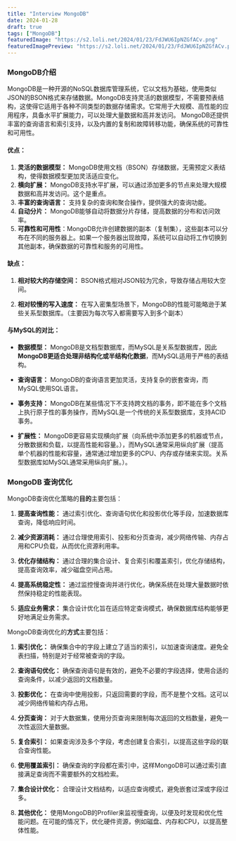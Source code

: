 ```yaml
---
title: "Interview MongoDB"
date: 2024-01-28
draft: true
tags: ["MongoDB"]
featuredImage: "https://s2.loli.net/2024/01/23/FdJWU6IpNZGfACv.png"
featuredImagePreview: "https://s2.loli.net/2024/01/23/FdJWU6IpNZGfACv.png"
---
```




### MongoDB介绍

MongoDB是一种开源的NoSQL数据库管理系统，它以文档为基础，使用类似JSON的BSON格式来存储数据。MongoDB支持灵活的数据模型，不需要预表结构，这使得它适用于各种不同类型的数据存储需求。它常用于大规模、高性能的应用程序，具备水平扩展能力，可以处理大量数据和高并发访问。 MongoDB还提供丰富的查询语言和索引支持，以及内置的复制和故障转移功能，确保系统的可靠性和可用性。

#### 优点：

1. **灵活的数据模型：** MongoDB使用文档（BSON）存储数据，无需预定义表结构，使得数据模型更加灵活适应变化。
2. **横向扩展：** MongoDB支持水平扩展，可以通过添加更多的节点来处理大规模数据和高并发访问。这个是重点。
3. **丰富的查询语言：** 支持复杂的查询和聚合操作，提供强大的查询功能。
4. **自动分片：** MongoDB能够自动将数据分片存储，提高数据的分布和访问效率。
5. **可靠性和可用性**：MongoDB允许创建数据的副本（复制集），这些副本可以分布在不同的服务器上。如果一个服务器出现故障，系统可以自动将工作切换到其他副本，确保数据的可靠性和服务的可用性。

#### 缺点：

1. **相对较大的存储空间：** BSON格式相对JSON较为冗余，导致存储占用较大空间。

2. **相对较慢的写入速度：** 在写入密集型场景下，MongoDB的性能可能略逊于某些关系型数据库。（主要因为每次写入都需要写入到多个副本）

#### 与MySQL的对比：

- **数据模型：** MongoDB是文档型数据库，而MySQL是关系型数据库，因此**MongoDB更适合处理非结构化或半结构化数据**，而MySQL适用于严格的表结构。

- **查询语言：** MongoDB的查询语言更加灵活，支持复杂的嵌套查询，而MySQL使用SQL语言。

- **事务支持：** MongoDB在某些情况下不支持跨文档的事务，即不能在多个文档上执行原子性的事务操作，而MySQL是一个传统的关系型数据库，支持ACID事务。

- **扩展性：** MongoDB更容易实现横向扩展（向系统中添加更多的机器或节点，分散数据和负载，以提高性能和容量。），而MySQL通常采用纵向扩展（提高单个机器的性能和容量，通常通过增加更多的CPU、内存或存储来实现。关系型数据库如MySQL通常采用纵向扩展。）。



### MongoDB 查询优化

MongoDB查询优化策略的**目的**主要包括：

1. **提高查询性能：** 通过索引优化、查询语句优化和投影优化等手段，加速数据库查询，降低响应时间。

2. **减少资源消耗：** 通过合理使用索引、投影和分页查询，减少网络传输、内存占用和CPU负载，从而优化资源利用率。

3. **优化存储结构：** 通过合理的集合设计、复合索引和覆盖索引，优化存储结构，提高查询效率，减少磁盘空间占用。

4. **提高系统稳定性：** 通过监控慢查询并进行优化，确保系统在处理大量数据时依然保持稳定的性能表现。

5. **适应业务需求：** 集合设计优化旨在适应特定查询模式，确保数据库结构能够更好地满足业务需求。

MongoDB查询优化的**方式**主要包括：

1. **索引优化：** 确保集合中的字段上建立了适当的索引，以加速查询速度。避免全表扫描，特别是对于经常被查询的字段。

2. **查询语句优化：** 确保查询语句是有效的，避免不必要的字段选择，使用合适的查询条件，以减少返回的文档数量。

3. **投影优化：** 在查询中使用投影，只返回需要的字段，而不是整个文档。这可以减少网络传输和内存占用。
4. **分页查询：** 对于大数据集，使用分页查询来限制每次返回的文档数量，避免一次性返回大量数据。
5. **复合索引：** 如果查询涉及多个字段，考虑创建复合索引，以提高这些字段的联合查询性能。
6. **使用覆盖索引：** 确保查询的字段都在索引中，这样MongoDB可以通过索引直接满足查询而不需要额外的文档检索。
7. **集合设计优化：** 合理设计文档结构，以适应查询模式，避免嵌套过深或字段过多。
8. **其他优化：** 使用MongoDB的Profiler来监视慢查询，以便及时发现和优化性能问题。在可能的情况下，优化硬件资源，例如磁盘、内存和CPU，以提高整体性能。

